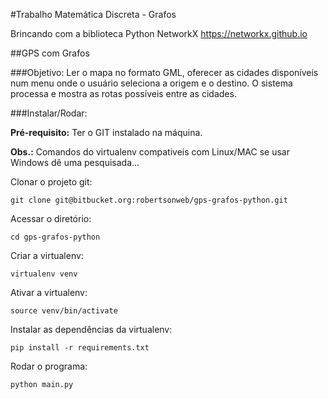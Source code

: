 #Trabalho Matemática Discreta - Grafos 

Brincando com a biblioteca Python NetworkX
https://networkx.github.io

##GPS com Grafos

###Objetivo:
Ler o mapa no formato GML, oferecer as cidades disponíveis num menu onde o usuário seleciona a origem e o destino. O sistema processa e mostra as rotas possíveis entre as cidades.


###Instalar/Rodar:

**Pré-requisito:** Ter o GIT instalado na máquina.

**Obs.:** Comandos do virtualenv compativeis com Linux/MAC se usar Windows dê uma pesquisada...


Clonar o projeto git:
```shell
git clone git@bitbucket.org:robertsonweb/gps-grafos-python.git
```

Acessar o diretório:
```shell
cd gps-grafos-python
```

Criar a virtualenv:
```shell
virtualenv venv
```

Ativar a virtualenv:
```shell
source venv/bin/activate
```

Instalar as dependências da virtualenv:
```shell
pip install -r requirements.txt
```

Rodar o programa:
```shell
python main.py
```